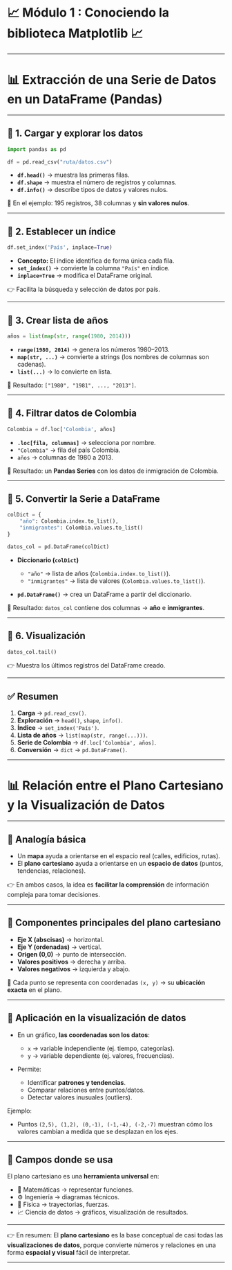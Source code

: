 # 📈 Módulo 1 : Conociendo la biblioteca Matplotlib 📈
---
# 📊 Extracción de una Serie de Datos en un DataFrame (Pandas)

---

## 🔹 1. Cargar y explorar los datos

```python
import pandas as pd

df = pd.read_csv("ruta/datos.csv")
```

* **`df.head()`** → muestra las primeras filas.
* **`df.shape`** → muestra el número de registros y columnas.
* **`df.info()`** → describe tipos de datos y valores nulos.

📌 En el ejemplo: 195 registros, 38 columnas y **sin valores nulos**.

---

## 🔹 2. Establecer un índice

```python
df.set_index('País', inplace=True)
```

* **Concepto:** El índice identifica de forma única cada fila.
* **`set_index()`** → convierte la columna `"País"` en índice.
* **`inplace=True`** → modifica el DataFrame original.

👉 Facilita la búsqueda y selección de datos por país.

---

## 🔹 3. Crear lista de años

```python
años = list(map(str, range(1980, 2014)))
```

* **`range(1980, 2014)`** → genera los números 1980–2013.
* **`map(str, ...)`** → convierte a strings (los nombres de columnas son cadenas).
* **`list(...)`** → lo convierte en lista.

📌 Resultado: `["1980", "1981", ..., "2013"]`.

---

## 🔹 4. Filtrar datos de Colombia

```python
Colombia = df.loc['Colombia', años]
```

* **`.loc[fila, columnas]`** → selecciona por nombre.
* `"Colombia"` → fila del país Colombia.
* `años` → columnas de 1980 a 2013.

📌 Resultado: un **Pandas Series** con los datos de inmigración de Colombia.

---

## 🔹 5. Convertir la Serie a DataFrame

```python
colDict = {
    "año": Colombia.index.to_list(),
    "inmigrantes": Colombia.values.to_list()
}

datos_col = pd.DataFrame(colDict)
```

* **Diccionario (`colDict`)**

  * `"año"` → lista de años (`Colombia.index.to_list()`).
  * `"inmigrantes"` → lista de valores (`Colombia.values.to_list()`).
* **`pd.DataFrame()`** → crea un DataFrame a partir del diccionario.

📌 Resultado: `datos_col` contiene dos columnas → **año** e **inmigrantes**.

---

## 🔹 6. Visualización

```python
datos_col.tail()
```

👉 Muestra los últimos registros del DataFrame creado.

---

## ✅ Resumen

1. **Carga** → `pd.read_csv()`.
2. **Exploración** → `head()`, `shape`, `info()`.
3. **Índice** → `set_index('País')`.
4. **Lista de años** → `list(map(str, range(...)))`.
5. **Serie de Colombia** → `df.loc['Colombia', años]`.
6. **Conversión** → `dict` → `pd.DataFrame()`.

---
# 📊 Relación entre el Plano Cartesiano y la Visualización de Datos

---

## 🔹 Analogía básica

* Un **mapa** ayuda a orientarse en el espacio real (calles, edificios, rutas).
* El **plano cartesiano** ayuda a orientarse en un **espacio de datos** (puntos, tendencias, relaciones).

👉 En ambos casos, la idea es **facilitar la comprensión** de información compleja para tomar decisiones.

---

## 🔹 Componentes principales del plano cartesiano

* **Eje X (abscisas)** → horizontal.
* **Eje Y (ordenadas)** → vertical.
* **Origen (0,0)** → punto de intersección.
* **Valores positivos** → derecha y arriba.
* **Valores negativos** → izquierda y abajo.

📌 Cada punto se representa con coordenadas `(x, y)` → su **ubicación exacta** en el plano.

---

## 🔹 Aplicación en la visualización de datos

* En un gráfico, **las coordenadas son los datos**:

  * `x` → variable independiente (ej. tiempo, categorías).
  * `y` → variable dependiente (ej. valores, frecuencias).
* Permite:

  * Identificar **patrones y tendencias**.
  * Comparar relaciones entre puntos/datos.
  * Detectar valores inusuales (outliers).

Ejemplo:

* Puntos `(2,5), (1,2), (0,-1), (-1,-4), (-2,-7)` muestran cómo los valores cambian a medida que se desplazan en los ejes.

---

## 🔹 Campos donde se usa

El plano cartesiano es una **herramienta universal** en:

* 📐 Matemáticas → representar funciones.
* ⚙️ Ingeniería → diagramas técnicos.
* 🔬 Física → trayectorias, fuerzas.
* 📈 Ciencia de datos → gráficos, visualización de resultados.

---
👉 En resumen:
El **plano cartesiano** es la base conceptual de casi todas las **visualizaciones de datos**, porque convierte números y relaciones en una forma **espacial y visual** fácil de interpretar.

---

